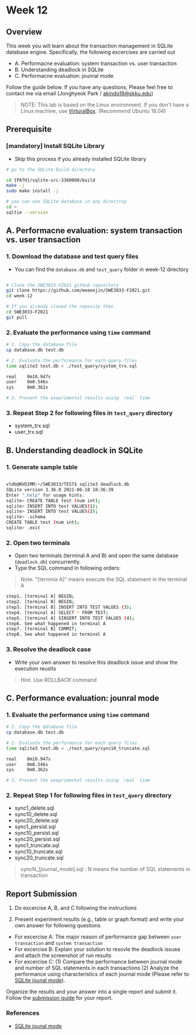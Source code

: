 # Week 12

## Overview

This week you will learn about the transaction management in SQLite database engine.
Specifically, the following excercises are carried out 
- A. Performacne evaluation: system transaction vs. user transaction
- B. Understanding deadlock in SQLite
- C. Performacne evaluation: jounral mode

Follow the guide below. If you have any questions, Please feel free to contact me via email (Jonghyeok Park / akindo19@skku.edu)

> NOTE: This lab is based on the Linux environment. If you don't have a Linux machine, use [VirturalBox](https://www.virtualbox.org/). (Recommend Ubuntu 18.04)

## Prerequisite
 
### [mandatory] Install SQLite Library
- Skip this process if you already installed SQLite library

```bash
# go to the SQLite build directory 

cd {PATH}/sqlite-src-3360000/build
make -j
sudo make install -j 

# you can use SQLite database in any directroy
cd ~
sqltie --version

```

## A. Performacne evaluation: system transaction vs. user transaction

### 1. Download the database and test query files

- You can find the `database.db` and `test_query` folder in week-12 directory

```bash

# Clone the SWE3033-F2021 github repository
git clone https://github.com/meeeejin/SWE3033-F2021.git
cd week-12

# If you already cloned the reposity then 
cd SWE3033-F2021
git pull

```

### 2. Evaluate the performance using `time` command

```bash
# 1. Copy the database file
cp database.db test.db

# 2. Evaluate the performance for each query files
time sqlite3 test.db < ./test_query/system_trx.sql

real    0m10.947s
user    0m0.546s
sys     0m0.362s

# 3. Present the exeprimental results using `real` time 

```

### 3. Repeat Step 2 for following files in `test_query` directory

- system_trx.sql
- user_trx.sql


## B. Understanding deadlock in SQLite

### 1. Generate sample table  

```bash

vldb@NVDIMM:~/SWE3033/TEST$ sqlite3 deadlock.db
SQLite version 3.36.0 2021-06-18 18:36:39
Enter ".help" for usage hints.
sqlite> CREATE TABLE test (num int);
sqlite> INSERT INTO test VALUES(1);
sqlite> INSERT INTO test VALUES(2);
sqlite> .schema
CREATE TABLE test (num int);
sqlite> .exit

```

### 2. Open two terminals 

- Open two terminals (terminal A and B) and open the same database (`deadlock.db`) concurrently.
- Type the SQL command in following orders: 
> Note. "[termnia A]" means execute the SQL statement in the terminal A

```bash
step1. [terminal A] BEGIN; 
step2. [terminal B] BEGIN; 
step3. [terminal B] INSERT INTO TEST VALUES (3);
step4. [terminal A] SELECT * FROM TEST;
step5. [terminal A] SINSERT INTO TEST VALUES (4);
step6. See what happened in terminal A
step7. [terminal B] COMMIT;
step8. See what happened in terminal A 
```

### 3. Resolve the deadlock case 

- Write your own answer to resolve this deadlock issue and show the execution reuslts 

> Hint. Use ROLLBACK command


## C. Performance evaluation: jounral mode

### 1. Evaluate the performance using `time` command

```bash
# 1. Copy the database file
cp database.db test.db

# 2. Evaluate the performance for each query files
time sqlite3 test.db < ./test_query/sync10_truncate.sql

real    0m10.947s
user    0m0.546s
sys     0m0.362s

# 3. Present the exeprimental results using `real` time 
```

### 2. Repeat Step 1 for following files in `test_query` directory

- sync1_delete.sql
- sync10_delete.sql
- sync20_delete.sql
- sync1_persist.sql
- sync10_persist.sql
- sync20_persist.sql
- sync1_truncate.sql
- sync10_truncate.sql
- sync20_truncate.sql

> syncN_[journal_mode].sql : N means the number of SQL statements in transaction

## Report Submission

1. Do excercise A, B, and C following the instructions

2. Present experiment results (e.g., table or graph format) and write your own answer for following questions

  - For excercise A: The major reason of performance gap between `user transaction` and `system transaction`
  - For excercise B: Explain your solution to resovle the deadlock issuea and attach the screenshot of run results 
  - For excercise C: (1) Compare the performance between journal mode and number of SQL statements in each transactions
  (2) Analyze the performance using characteristics of each journal mode (Please refer to [SQLite jounal mode](https://www.sqlite.org/pragma.html#pragma_journal_mode)).

Organize the results and your answer into a single report and submit it. 
Follow the [submission guide](../report-submission-guide.md) for your report.


### References
- [SQLite jounal mode](https://www.sqlite.org/pragma.html#pragma_journal_mode)
